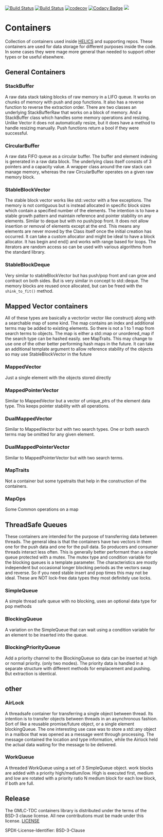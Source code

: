 [![Build Status](https://travis-ci.com/GMLC-TDC/containers.svg?branch=master)](https://travis-ci.com/GMLC-TDC/containers)
[![Build Status](https://dev.azure.com/phlptp/containers/_apis/build/status/GMLC-TDC.containers?branchName=master)](https://dev.azure.com/phlptp/containers/_build/latest?definitionId=2&branchName=master)
[![codecov](https://codecov.io/gh/GMLC-TDC/containers/branch/master/graph/badge.svg)](https://codecov.io/gh/GMLC-TDC/containers)
[![Codacy Badge](https://api.codacy.com/project/badge/Grade/357c0c3dfea243079af3e3a8faedea57)](https://www.codacy.com/app/GMLC-TDC/containers?utm_source=github.com&amp;utm_medium=referral&amp;utm_content=GMLC-TDC/containers&amp;utm_campaign=Badge_Grade)
[![](https://img.shields.io/badge/License-BSD-blue.svg)](https://github.com/GMLC-TDC/containers/blob/master/LICENSE)

# Containers
Collection of containers used inside [HELICS](https://github.com/GMLC-TDC/HELICS) and supporting repos.  These containers are used for data storage for different purposes inside the code.  In some cases they were mage more general than needed to support other types or be useful elsewhere.

## General Containers

### StackBuffer
A raw data stack taking blocks of raw memory in a LIFO queue.  It works on chunks of memory with push and pop functions.  It also has a reverse function to reverse the extraction order.  There are two classes an underlying StackBufferRaw that works on a block of memory.  And a StackBuffer class which handles some memory operations and resizing.  Unlike Vector it does not automatically resize, but it does have a method to handle resizing manually.  Push functions return a bool if they were successful.  

### CircularBuffer
A raw data FIFO queue as a circular buffer.   The buffer and element indexing is generated in a raw data block.  The underlying class itself consists of 3 pointers and a capacity value.  A wrapper class around the raw stack can manage memory, whereas the raw CircularBuffer operates on a given raw memory block.  

### StableBlockVector
The stable block vector works like std::vector with a few exceptions.  The memory is not contiguous but is instead allocated in specific block sizes which contain a specified number of the elements.  The intention is to have a stable growth pattern and maintain reference and pointer stability on any elements.  Similar to deque but with no push/pop front.  It does not allow insertion or removal of elements except at the end.   This means any elements are never moved by the Class itself once the initial creation has occurred.  It can take a custom allocator and might be ideal to have a block allocator.  It has begin and end() and works with range based for loops.  The iterators are random access so can be used with various algorithms from the standard library.  

### StableBlockDeque
Very similar to stableBlockVector but has push/pop front and can grow and contract on both sides.   But is very similar in concept to std::deque.  The memory blocks are reused once allocated, but can be freed with the `shink_to_fit()` method.  

## Mapped Vector containers
All of these types are basically a vector(or vector like construct) along with a searchable map of some kind.  The map contains an index and additional terms may be added to existing elements.  So there is not a 1 to 1 map from search terms to objects.   The map is either a std::map or unordered_map if the search type can be hashed easily.  see MapTraits.  This may change to use one of the other better performing hash maps in the future.  It can take an additional template argument to allow reference stability of the objects so may use StableBlockVector in the future

### MappedVector
Just a single element with the objects stored directly

### MappedPointerVector
Similar to MappedVector but a vector of unique_ptrs of the element data type.  This keeps pointer stability with all operations.    

### DualMappedVector
Similar to MappedVector but with two search types. One or both search terms may be omitted for any given element.  

### DualMappedPointerVector
Similar to MappedPointerVector but with two search terms.

### MapTraits  
Not a container but some typetraits that help in the construction of the containers.  

### MapOps
Some Common operations on a map

## ThreadSafe Queues
These containers are intended for the purpose of transferring data between threads.  The general idea is that the containers have two vectors in them one for the push data and one for the pull data. So producers and consumer threads interact less often.  This is generally better performant than a simple queue protected with a mutex.  The mutex type and condition variable for the blocking queues is a template parameter.   The characteristics are mostly independent but occasional longer blocking periods as the vectors swap and reverse.  So if you need stable insert and pop times this may  not be ideal.  These are NOT lock-free data types they most definitely use locks.  

### SimpleQueue
A simple thread safe queue with no blocking,  uses an optional data type for pop methods

### BlockingQueue
A variation on the SimpleQueue that can wait using a condition variable for an element to be inserted into the queue.  

### BlockingPriorityQueue
Add a priority channel to the BlockingQueue so data can be inserted at high or normal priority. (only two modes).  The priority data is handled in a separate structure with different methods for emplacement and pushing.  But extraction is identical.  

## other

### AirLock

A threadsafe container for transferring a single object between thread.  Its intention is to transfer objects between threads in an asynchronous fashion.  Sort of like a reusable promise/future object,  or a single element blockingQueue.  The one interesting use case was to store a std::any object in a mailbox that was opened as a message went through processing.  The message contained the location and type information, while the Airlock held the actual data waiting for the message to be delivered.  

### WorkQueue

A threaded WorkQueue using a set of 3 SimpleQueue object.  work blocks are added with a priority high/medium/low.   High is executed first,  medium and low are rotated with a priority ratio  N medium block for each low block, if both are full.  

## Release
The GMLC-TDC containers library is distributed under the terms of the BSD-3 clause license. All new
contributions must be made under this license. [LICENSE](LICENSE)

SPDX-License-Identifier: BSD-3-Clause
